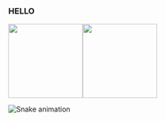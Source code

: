 ### HELLO
<img height="150px" src="https://github-readme-stats.vercel.app/api/top-langs/?username=Erick-hora&layout=compact&langs_count=7&theme=tokyonight"><img height="150pxx" src="https://github-readme-stats.vercel.app/api?username=Erick-hora&show_icons=true&theme=tokyonight"/>

![Snake animation](https://github.com/Erick-hora/Erick-hora/blob/output/github-contribution-grid-snake.svg)




